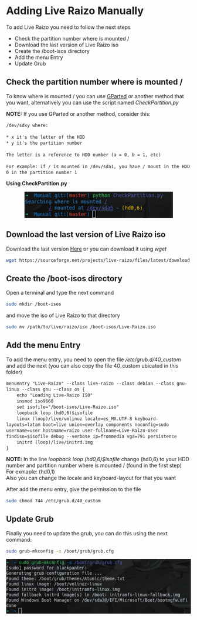 # Adding Live Raizo Manually
To add Live Raizo you need to follow the next steps

* Check the partition number where is mounted /
* Download the last version of Live Raizo iso
* Create the /boot-isos directory
* Add the menu Entry
* Update Grub

## Check the partition number where is mounted /
To know where is mounted / you can use [GParted](https://gparted.org/) or another method that you want, alternatively you can use the script named *CheckPartition.py*

**NOTE:** If you use GParted or another method, consider this:
```
/dev/sdxy where:

* x it's the letter of the HDD
* y it's the partition number

The letter is a reference to HDD number (a = 0, b = 1, etc)

For example: if / is mounted in /dev/sda1, you have / mount in the HDD 0 in the partition number 1
```
**Using CheckPartition.py**
<p align="center">
  <img src="../Pictures/CheckPartition.png">
</p>

## Download the last version of Live Raizo iso
Download the last version [Here](https://sourceforge.net/projects/live-raizo/) or you can download it using *wget*

```bash
wget https://sourceforge.net/projects/live-raizo/files/latest/download
```

## Create the /boot-isos directory
Open a terminal and type the next command

```bash
sudo mkdir /boot-isos
```
and move the iso of Live Raizo to that directory

```bash
sudo mv /path/to/live/raizo/iso /boot-isos/Live-Raizo.iso
```

## Add the menu Entry
To add the menu entry, you need to open the file */etc/grub.d/40_custom* and add the next (you can also copy the file 40_custom ubicated in this folder)

```
menuentry "Live-Raizo" --class live-raizo --class debian --class gnu-linux --class gnu --class os {
	echo "Loading Live-Raizo ISO"
	insmod iso9660
	set isofile="/boot-isos/Live-Raizo.iso"
	loopback loop (hd0,6)$isofile
	linux (loop)/live/vmlinuz locale=es_MX.UTF-8 keyboard-layouts=latam boot=live union=overlay components noconfig=sudo username=user hostname=raizo user-fullname=Live-Raizo-User findiso=$isofile debug --verbose ip=frommedia vga=791 persistence
	initrd (loop)/live/initrd.img
}
```
**NOTE:** In the line *loopback loop (hd0,6)$isofile* change (hd0,6) to your HDD number and partition number where is mounted / (found in the first step)
For exmaple: (hd0,1)<br/>
Also you can change the locale and keyboard-layout for that you want

After add the menu entry, give the permission to the file

```bash
sudo chmod 744 /etc/grub.d/40_custom
```
## Update Grub
Finally you need to update the grub, you can do this using the next command:

```bash
sudo grub-mkconfig -o /boot/grub/grub.cfg
```
<p align="center">
  <img src="../Pictures/UpdateGrub.png">
</p>